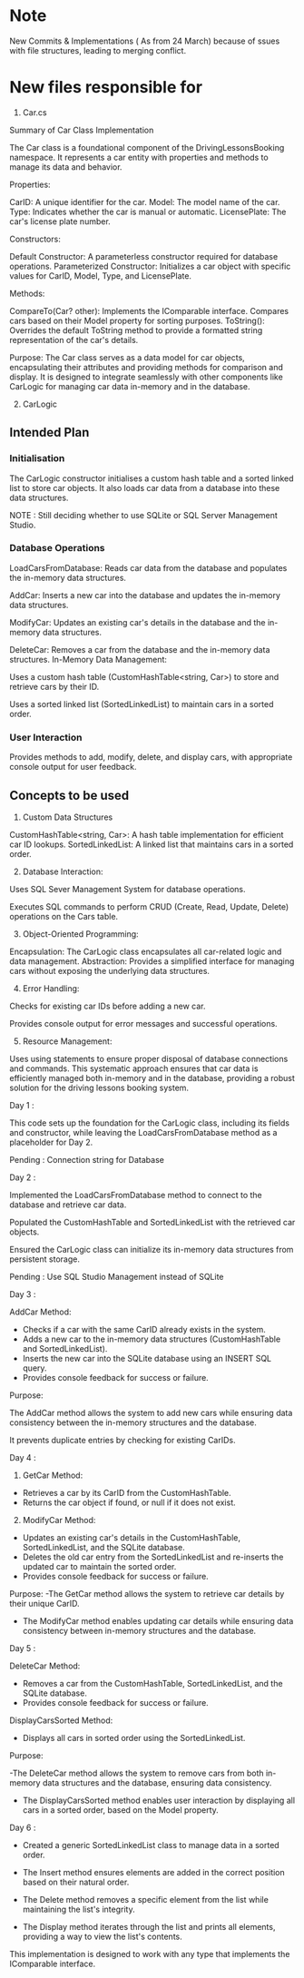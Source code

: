# Note # 
New Commits & Implementations ( As from 24 March) because of ssues with file structures, leading to merging conflict.

 # New files responsible for # 

 1. Car.cs 

Summary of Car Class Implementation


The Car class is a foundational component of the DrivingLessonsBooking namespace. It represents a car entity with properties and methods to manage its data and behavior.

Properties:

CarID: A unique identifier for the car.
Model: The model name of the car.
Type: Indicates whether the car is manual or automatic.
LicensePlate: The car's license plate number.


Constructors:

Default Constructor: A parameterless constructor required for database operations.
Parameterized Constructor: Initializes a car object with specific values for CarID, Model, Type, and LicensePlate.


Methods:

CompareTo(Car? other):
Implements the IComparable<Car> interface.
Compares cars based on their Model property for sorting purposes.
ToString():
Overrides the default ToString method to provide a formatted string representation of the car's details.


Purpose:
The Car class serves as a data model for car objects, encapsulating their attributes and providing methods for comparison and display.
It is designed to integrate seamlessly with other components like CarLogic for managing car data in-memory and in the database.


2. CarLogic

## Intended Plan ##

### Initialisation ###

The CarLogic constructor initialises a custom hash table and a sorted linked list to store car objects.
It also loads car data from a database into these data structures.

NOTE : Still deciding whether to use SQLite or SQL Server Management Studio.

### Database Operations ###

LoadCarsFromDatabase: Reads car data from the database and populates the in-memory data structures.

AddCar: Inserts a new car into the database and updates the in-memory data structures.

ModifyCar: Updates an existing car's details in the database and the in-memory data structures.

DeleteCar: Removes a car from the database and the in-memory data structures.
In-Memory Data Management:

Uses a custom hash table (CustomHashTable<string, Car>) to store and retrieve cars by their ID.

Uses a sorted linked list (SortedLinkedList<Car>) to maintain cars in a sorted order.

### User Interaction ### 

Provides methods to add, modify, delete, and display cars, with appropriate console output for user feedback.

## Concepts to be used ## 

1. Custom Data Structures

CustomHashTable<string, Car>: A hash table implementation for efficient car ID lookups.
SortedLinkedList<Car>: A linked list that maintains cars in a sorted order.

 2. Database Interaction:

Uses SQL Sever Management System for database operations.

Executes SQL commands to perform CRUD (Create, Read, Update, Delete) operations on the Cars table.

 3. Object-Oriented Programming:

Encapsulation: The CarLogic class encapsulates all car-related logic and data management.
Abstraction: Provides a simplified interface for managing cars without exposing the underlying data structures.

4. Error Handling:

Checks for existing car IDs before adding a new car.

Provides console output for error messages and successful operations.

5. Resource Management:

Uses using statements to ensure proper disposal of database connections and commands.
This systematic approach ensures that car data is efficiently managed both in-memory and in the database, providing a robust solution for the driving lessons booking system.

Day 1 : 

This code sets up the foundation for the CarLogic class, including its fields and constructor, while leaving the LoadCarsFromDatabase method as a placeholder for Day 2.

Pending : Connection string for Database

Day 2 :

Implemented the LoadCarsFromDatabase method to connect to the  database and retrieve car data.


Populated the CustomHashTable and SortedLinkedList with the retrieved car objects.

Ensured the CarLogic class can initialize its in-memory data structures from persistent storage.

Pending : Use SQL Studio Management instead of SQLite

Day 3 :

AddCar Method:

- Checks if a car with the same CarID already exists in the system.
- Adds a new car to the in-memory data structures (CustomHashTable and SortedLinkedList).
- Inserts the new car into the SQLite database using an INSERT SQL query.
- Provides console feedback for success or failure.

Purpose:

The AddCar method allows the system to add new cars while ensuring data consistency between the in-memory structures and the database.

It prevents duplicate entries by checking for existing CarIDs.

Day 4 :

1. GetCar Method:

- Retrieves a car by its CarID from the CustomHashTable.
- Returns the car object if found, or null if it does not exist.


2. ModifyCar Method:

- Updates an existing car's details in the CustomHashTable, SortedLinkedList, and the SQLite database.
- Deletes the old car entry from the SortedLinkedList and re-inserts the updated car to maintain the sorted order.
- Provides console feedback for success or failure.


Purpose:
-The GetCar method allows the system to retrieve car details by their unique CarID.
- The ModifyCar method enables updating car details while ensuring data consistency between in-memory structures and the database.


Day 5 :

DeleteCar Method:

- Removes a car from the CustomHashTable, SortedLinkedList, and the SQLite database.
- Provides console feedback for success or failure.


DisplayCarsSorted Method:

- Displays all cars in sorted order using the SortedLinkedList.


Purpose:

-The DeleteCar method allows the system to remove cars from both in-memory data structures and the database, ensuring data consistency.

- The DisplayCarsSorted method enables user interaction by displaying all cars in a sorted order, based on the Model property.


Day 6 :

- Created a generic SortedLinkedList<T> class to manage data in a sorted order.

- The Insert method ensures elements are added in the correct position based on their natural order.

- The Delete method removes a specific element from the list while maintaining the list's integrity.

- The Display method iterates through the list and prints all elements, providing a way to view the list's contents.

This implementation is designed to work with any type that implements the IComparable<T> interface.

